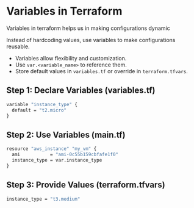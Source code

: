 # Variables in Terraform

Variables in terraform helps us in making configurations dynamic

Instead of hardcoding values, use variables to make configurations reusable.

- Variables allow flexibility and customization.
- Use `var.<variable_name>` to reference them.
- Store default values in `variables.tf` or override in `terraform.tfvars`.

## Step 1: Declare Variables (variables.tf)

```cmd
variable "instance_type" {
  default = "t2.micro"
}
```

## Step 2: Use Variables (main.tf)

```cmd
resource "aws_instance" "my_vm" {
  ami           = "ami-0c55b159cbfafe1f0"
  instance_type = var.instance_type
}
```

## Step 3: Provide Values (terraform.tfvars)

```cmd
instance_type = "t3.medium"
```
